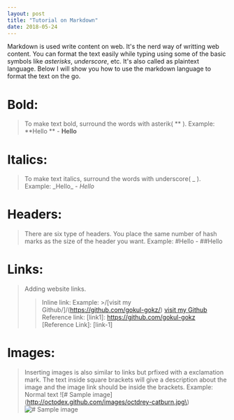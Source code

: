 ```yaml
---
layout: post
title: "Tutorial on Markdown"
date: 2018-05-24
---
```

Markdown is used write content on web. It's the nerd way of writting web content. You can format the text easily while typing using some of the basic symbols like _asterisks_, _underscore_, etc. It's also called as plaintext language. Below I will show you how to use the markdown language to format the text on the go.

# Bold:
>To make text bold, surround the words with asterik( ** ).
Example: \*\*Hello \*\*  - **Hello**

# Italics:
>To make text italics, surround the words with underscore( _ ).
Example: \_Hello\_    - _Hello_

# Headers:
>There are six type of headers. You place the same number of hash marks as the size of the header you want.
Example: \#Hello - ##Hello

# Links:
>Adding website links.
>>Inline link:
Example: >/[visit my Github/]/(https://github.com/gokul-gokz/)
>[visit my Github](https://github.com/gokul-gokz)
>>Reference link:
[link1]: https://github.com/gokul-gokz
[Reference Link]: [link-1]


# Images:
>Inserting images is also similar to links but prfixed with a exclamation mark. The text inside square brackets will give a description about the image and the image link should be inside the brackets.
Example:
Normal text
       \!\[\# Sample image\]\(http://octodex.github.com/images/octdrey-catburn.jpg\)
![# Sample image](http://octodex.github.com/images/octdrey-catburn.jpg)



